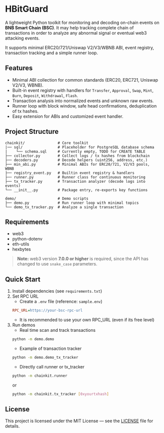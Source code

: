# HBitGuard

A lightweight Python toolkit for monitoring and decoding on-chain events on **BNB Smart Chain (BSC)**. It may help tracking complete chain of transactions in order to analyze any abnormal signal or eventual web3 attacking events.

It supports minimal ERC20/721/Uniswap V2/V3/WBNB ABI, event registry, transaction tracking and a simple runner loop.

## Features

- Minimal ABI collection for common standards (ERC20, ERC721, Uniswap V2/V3, WBNB).
- Built-in event registry with handlers for `Transfer`, `Approval`, `Swap`, `Mint`, `Burn`, `Deposit`, `Withdrawal`, `Flash`.
- Transaction analysis into normalized events and unknown raw events.
- Runner loop with block window, safe head confirmations, deduplication of tx hashes.
- Easy extension for ABIs and customized event handler.

## Project Structure

```text
chainkit/               # Core toolkit
|── sql/                # Placeholder for PostgreSQL database schema
|    └── schema.sql     # Currently empty, TODO for CREATE TABLE
├── collector.py        # Collect logs / tx hashes from blockchain
├── decoders.py         # Decode helpers (uint256, address, etc.)
├── min_abi.py          # Minimal ABIs for ERC20/721, V2/V3 pools, WBNB
├── registry_event.py   # Builtin event registry & handlers
├── runner.py           # Runner class for continuous monitoring
├── tx_tracker.py       # Transaction analyzer (decode logs into events)
└── __init__.py         # Package entry, re-exports key functions

demo/                   # Demo scripts
├── demo.py             # Run runner loop with minimal topics
└── demo_tx_tracker.py  # Analyze a single transaction
```

## Requirements

- web3
- python-dotenv
- eth-utils
- hexbytes

> **Note:** web3 version **7.0.0 or higher** is required, since the API has changed to use `snake_case` parameters.

## Quick Start

1. Install dependencies (see `requirements.txt`)
2. Set RPC URL
   - Create a `.env` file (reference: `sample.env`)
   ```ini
   RPC_URL=https://your-bsc-rpc-url
   ```
   - It is recommended to use your own RPC_URL (even if its free level)
3. Run demos
   - Real time scan and track transactions
   ```bash
   python -m demo.demo
   ```
   - Example of transaction tracker
   ```bash
   python -m demo.demo_tx_tracker
   ```
   - Directly call runner or tx_tracker
   ```bash
   python -m chainkit.runner
   ```
   or
   ```bash
   python -m chainkit.tx_tracker [0xyourtxhash]
   ```

## License

This project is licensed under the MIT License — see the [LICENSE](LICENSE) file for details.